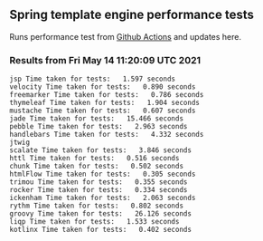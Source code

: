 
## Spring template engine performance tests

Runs performance test from [Github Actions](https://github.com/ozkanpakdil/spring-comparing-template-engines/actions) and updates here.

### Results from Fri May 14 11:20:09 UTC 2021

```
jsp Time taken for tests:   1.597 seconds
velocity Time taken for tests:   0.890 seconds
freemarker Time taken for tests:   0.786 seconds
thymeleaf Time taken for tests:   1.904 seconds
mustache Time taken for tests:   0.607 seconds
jade Time taken for tests:   15.466 seconds
pebble Time taken for tests:   2.963 seconds
handlebars Time taken for tests:   4.332 seconds
jtwig 
scalate Time taken for tests:   3.846 seconds
httl Time taken for tests:   0.516 seconds
chunk Time taken for tests:   0.502 seconds
htmlFlow Time taken for tests:   0.305 seconds
trimou Time taken for tests:   0.355 seconds
rocker Time taken for tests:   0.334 seconds
ickenham Time taken for tests:   2.063 seconds
rythm Time taken for tests:   0.802 seconds
groovy Time taken for tests:   26.126 seconds
liqp Time taken for tests:   1.533 seconds
kotlinx Time taken for tests:   0.402 seconds
```

